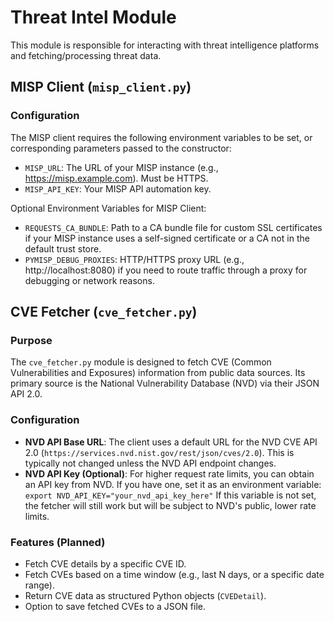 # Threat Intel Module

This module is responsible for interacting with threat intelligence platforms and fetching/processing threat data.

## MISP Client (`misp_client.py`)

### Configuration

The MISP client requires the following environment variables to be set, or corresponding parameters passed to the constructor:

- `MISP_URL`: The URL of your MISP instance (e.g., https://misp.example.com). Must be HTTPS.
- `MISP_API_KEY`: Your MISP API automation key.

Optional Environment Variables for MISP Client:
- `REQUESTS_CA_BUNDLE`: Path to a CA bundle file for custom SSL certificates if your MISP instance uses a self-signed certificate or a CA not in the default trust store.
- `PYMISP_DEBUG_PROXIES`: HTTP/HTTPS proxy URL (e.g., http://localhost:8080) if you need to route traffic through a proxy for debugging or network reasons.

## CVE Fetcher (`cve_fetcher.py`)

### Purpose

The `cve_fetcher.py` module is designed to fetch CVE (Common Vulnerabilities and Exposures) information from public data sources. Its primary source is the National Vulnerability Database (NVD) via their JSON API 2.0.

### Configuration

-   **NVD API Base URL**: The client uses a default URL for the NVD CVE API 2.0 (`https://services.nvd.nist.gov/rest/json/cves/2.0`). This is typically not changed unless the NVD API endpoint changes.
-   **NVD API Key (Optional)**: For higher request rate limits, you can obtain an API key from NVD. If you have one, set it as an environment variable:
    `export NVD_API_KEY="your_nvd_api_key_here"`
    If this variable is not set, the fetcher will still work but will be subject to NVD's public, lower rate limits.

### Features (Planned)
- Fetch CVE details by a specific CVE ID.
- Fetch CVEs based on a time window (e.g., last N days, or a specific date range).
- Return CVE data as structured Python objects (`CVEDetail`).
- Option to save fetched CVEs to a JSON file.
